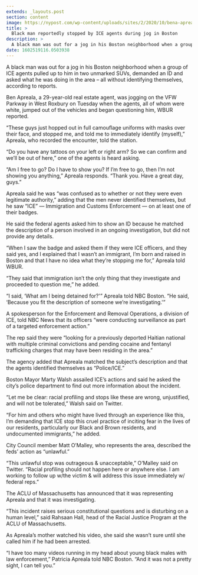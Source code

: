 ```yaml
--- 
extends: _layouts.post 
section: content 
image: https://nypost.com/wp-content/uploads/sites/2/2020/10/bena-apreala.jpg?quality=90&strip=all&w=1200 
title: > 
  Black man reportedly stopped by ICE agents during jog in Boston 
description: > 
  A black man was out for a jog in his Boston neighborhood when a group of ICE agents pulled up to him in two unmarked SUVs, demanded an ID and asked what he was doing in the area – all without identifying themselves, according to reports.So we can confirm and we’ll be out of here,” one of the agents is heard asking.He said the federal agents asked him to show an ID because he matched the description of a person involved in an ongoing investigation, but did not provide any details.'” Apreala told NBC Boston.“I have too many videos running in my head about young black males with law enforcement,” Patricia Apreala told NBC Boston. 
date: 1602519116.0503938 
--- 
```

A black man was out for a jog in his Boston neighborhood when a group of ICE agents pulled up to him in two unmarked SUVs, demanded an ID and asked what he was doing in the area – all without identifying themselves, according to reports.

Ben Apreala, a 29-year-old real estate agent, was jogging on the VFW Parkway in West Roxbury on Tuesday when the agents, all of whom were white, jumped out of the vehicles and began questioning him, WBUR reported.

“These guys just hopped out in full camouflage uniforms with masks over their face, and stopped me, and told me to immediately identify (myself),” Apreala, who recorded the encounter, told the station.

“Do you have any tattoos on your left or right arm? So we can confirm and we’ll be out of here,” one of the agents is heard asking.

“Am I free to go? Do I have to show you? If I’m free to go, then I’m not showing you anything,” Apreala responds. “Thank you. Have a great day, guys.”

Apreala said he was “was confused as to whether or not they were even legitimate authority,” adding that the men never identified themselves, but he saw “ICE” — Immigration and Customs Enforcement — on at least one of their badges.

He said the federal agents asked him to show an ID because he matched the description of a person involved in an ongoing investigation, but did not provide any details.

“When I saw the badge and asked them if they were ICE officers, and they said yes, and I explained that I wasn’t an immigrant, I’m born and raised in Boston and that I have no idea what they’re stopping me for,” Apreala told WBUR.

“They said that immigration isn’t the only thing that they investigate and proceeded to question me,” he added.

“I said, ‘What am I being detained for?'” Apreala told NBC Boston. “He said, ‘Because you fit the description of someone we’re investigating.'”

A spokesperson for the Enforcement and Removal Operations, a division of ICE, told NBC News that its officers “were conducting surveillance as part of a targeted enforcement action.”

The rep said they were “looking for a previously deported Haitian national with multiple criminal convictions and pending cocaine and fentanyl trafficking charges that may have been residing in the area.”

The agency added that Apreala matched the subject’s description and that the agents identified themselves as “Police/ICE.”

Boston Mayor Marty Walsh assailed ICE’s actions and said he asked the city’s police department to find out more information about the incident.

“Let me be clear: racial profiling and stops like these are wrong, unjustified, and will not be tolerated,” Walsh said on Twitter.

“For him and others who might have lived through an experience like this, I’m demanding that ICE stop this cruel practice of inciting fear in the lives of our residents, particularly our Black and Brown residents, and undocumented immigrants,” he added.

City Council member Matt O’Malley, who represents the area, described the feds’ action as “unlawful.”

“This unlawful stop was outrageous & unacceptable,” O’Malley said on Twitter. “Racial profiling should not happen here or anywhere else. I am working to follow up w/the victim & will address this issue immediately w/ federal reps.”

The ACLU of Massachusetts has announced that it was representing Apreala and that it was investigating.

“This incident raises serious constitutional questions and is disturbing on a human level,” said Rahsaan Hall, head of the Racial Justice Program at the ACLU of Massachusetts.

As Apreala’s mother watched his video, she said she wasn’t sure until she called him if he had been arrested.

“I have too many videos running in my head about young black males with law enforcement,” Patricia Apreala told NBC Boston. “And it was not a pretty sight, I can tell you.”